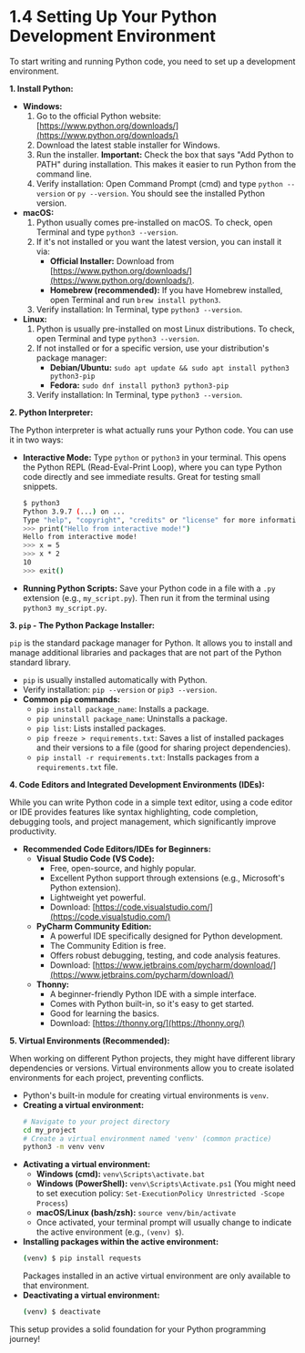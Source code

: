# 1.4 Setting Up Your Python Development Environment

To start writing and running Python code, you need to set up a development environment.

**1. Install Python:**

*   **Windows:**
    1.  Go to the official Python website: [https://www.python.org/downloads/](https://www.python.org/downloads/)
    2.  Download the latest stable installer for Windows.
    3.  Run the installer. **Important:** Check the box that says "Add Python to PATH" during installation. This makes it easier to run Python from the command line.
    4.  Verify installation: Open Command Prompt (cmd) and type `python --version` or `py --version`. You should see the installed Python version.
*   **macOS:**
    1.  Python usually comes pre-installed on macOS. To check, open Terminal and type `python3 --version`.
    2.  If it's not installed or you want the latest version, you can install it via:
        *   **Official Installer:** Download from [https://www.python.org/downloads/](https://www.python.org/downloads/).
        *   **Homebrew (recommended):** If you have Homebrew installed, open Terminal and run `brew install python3`.
    3.  Verify installation: In Terminal, type `python3 --version`.
*   **Linux:**
    1.  Python is usually pre-installed on most Linux distributions. To check, open Terminal and type `python3 --version`.
    2.  If not installed or for a specific version, use your distribution's package manager:
        *   **Debian/Ubuntu:** `sudo apt update && sudo apt install python3 python3-pip`
        *   **Fedora:** `sudo dnf install python3 python3-pip`
    3.  Verify installation: In Terminal, type `python3 --version`.

**2. Python Interpreter:**

The Python interpreter is what actually runs your Python code. You can use it in two ways:

*   **Interactive Mode:** Type `python` or `python3` in your terminal. This opens the Python REPL (Read-Eval-Print Loop), where you can type Python code directly and see immediate results. Great for testing small snippets.
    ```bash
    $ python3
    Python 3.9.7 (...) on ...
    Type "help", "copyright", "credits" or "license" for more information.
    >>> print("Hello from interactive mode!")
    Hello from interactive mode!
    >>> x = 5
    >>> x * 2
    10
    >>> exit()
    ```
*   **Running Python Scripts:** Save your Python code in a file with a `.py` extension (e.g., `my_script.py`). Then run it from the terminal using `python3 my_script.py`.

**3. `pip` - The Python Package Installer:**

`pip` is the standard package manager for Python. It allows you to install and manage additional libraries and packages that are not part of the Python standard library.

*   `pip` is usually installed automatically with Python.
*   Verify installation: `pip --version` or `pip3 --version`.
*   **Common `pip` commands:**
    *   `pip install package_name`: Installs a package.
    *   `pip uninstall package_name`: Uninstalls a package.
    *   `pip list`: Lists installed packages.
    *   `pip freeze > requirements.txt`: Saves a list of installed packages and their versions to a file (good for sharing project dependencies).
    *   `pip install -r requirements.txt`: Installs packages from a `requirements.txt` file.

**4. Code Editors and Integrated Development Environments (IDEs):**

While you can write Python code in a simple text editor, using a code editor or IDE provides features like syntax highlighting, code completion, debugging tools, and project management, which significantly improve productivity.

*   **Recommended Code Editors/IDEs for Beginners:**
    *   **Visual Studio Code (VS Code):**
        *   Free, open-source, and highly popular.
        *   Excellent Python support through extensions (e.g., Microsoft's Python extension).
        *   Lightweight yet powerful.
        *   Download: [https://code.visualstudio.com/](https://code.visualstudio.com/)
    *   **PyCharm Community Edition:**
        *   A powerful IDE specifically designed for Python development.
        *   The Community Edition is free.
        *   Offers robust debugging, testing, and code analysis features.
        *   Download: [https://www.jetbrains.com/pycharm/download/](https://www.jetbrains.com/pycharm/download/)
    *   **Thonny:**
        *   A beginner-friendly Python IDE with a simple interface.
        *   Comes with Python built-in, so it's easy to get started.
        *   Good for learning the basics.
        *   Download: [https://thonny.org/](https://thonny.org/)

**5. Virtual Environments (Recommended):**

When working on different Python projects, they might have different library dependencies or versions. Virtual environments allow you to create isolated environments for each project, preventing conflicts.

*   Python's built-in module for creating virtual environments is `venv`.
*   **Creating a virtual environment:**
    ```bash
    # Navigate to your project directory
    cd my_project
    # Create a virtual environment named 'venv' (common practice)
    python3 -m venv venv
    ```
*   **Activating a virtual environment:**
    *   **Windows (cmd):** `venv\Scripts\activate.bat`
    *   **Windows (PowerShell):** `venv\Scripts\Activate.ps1` (You might need to set execution policy: `Set-ExecutionPolicy Unrestricted -Scope Process`)
    *   **macOS/Linux (bash/zsh):** `source venv/bin/activate`
    *   Once activated, your terminal prompt will usually change to indicate the active environment (e.g., `(venv) $`).
*   **Installing packages within the active environment:**
    ```bash
    (venv) $ pip install requests
    ```
    Packages installed in an active virtual environment are only available to that environment.
*   **Deactivating a virtual environment:**
    ```bash
    (venv) $ deactivate
    ```

This setup provides a solid foundation for your Python programming journey!
```
